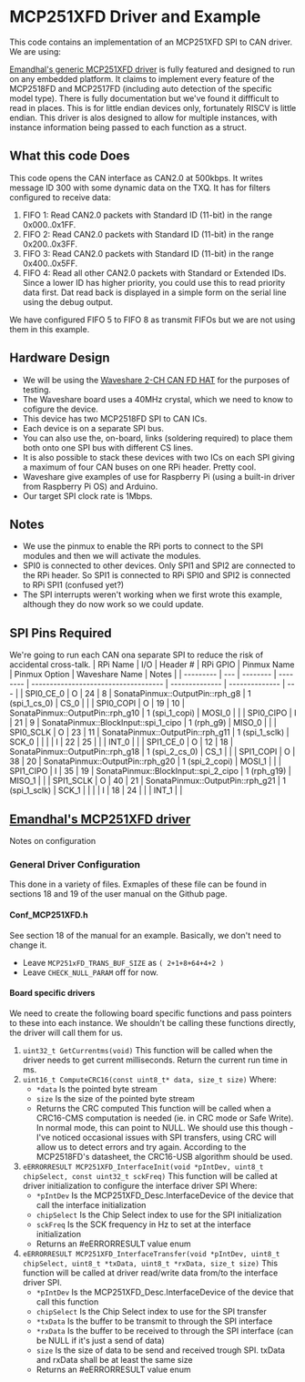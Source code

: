 # MCP251XFD Driver and Example

This code contains an implementation of an MCP251XFD SPI to CAN driver.
We are using:

[Emandhal's generic MCP251XFD driver](https://github.com/Emandhal/MCP251XFD) is fully featured and designed to run on any embedded platform. It claims to implement every feature of the MCP2518FD and MCP2517FD (including auto detection of the specific model type). There is fully documentation but we've found it diffficult to read in places. This is for little endian devices only, fortunately RISCV is little endian. This driver is alos designed to allow for multiple instances, with instance information being passed to each function as a struct.

## What this code Does
This code opens the CAN interface as CAN2.0 at 500kbps. It writes message ID 300 with some dynamic data on the TXQ. It has for filters configured to receive data:
1. FIFO 1: Read CAN2.0 packets with Standard ID (11-bit) in the range 0x000..0x1FF.
2. FIFO 2: Read CAN2.0 packets with Standard ID (11-bit) in the range 0x200..0x3FF.
3. FIFO 3: Read CAN2.0 packets with Standard ID (11-bit) in the range 0x400..0x5FF.
4. FIFO 4: Read all other CAN2.0 packets with Standard or Extended IDs.
Since a lower ID has higher priority, you could use this to read priority data first.
Dat read back is displayed in a simple form on the serial line using the debug output.

We have configured FIFO 5 to FIFO 8 as transmit FIFOs but we are not using them in this example.

## Hardware Design
* We will be using the [Waveshare 2-CH CAN FD HAT](https://www.waveshare.com/wiki/2-CH_CAN_FD_HAT) for the purposes of testing.
* The Waveshare board uses a 40MHz crystal, which we need to know to cofigure the device.
* This device has two MCP2518FD SPI to CAN ICs.
* Each device is on a separate SPI bus.
* You can also use the, on-board, links (soldering required) to place them both onto one SPI bus with different CS lines.
* It is also possible to stack these devices with two ICs on each SPI giving a maximum of four CAN buses on one RPi header. Pretty cool.
* Waveshare give examples of use for Raspberry Pi (using a built-in driver from Raspberry Pi OS) and Arduino.
* Our target SPI clock rate is 1Mbps.

## Notes
* We use the pinmux to enable the RPi ports to connect to the SPI modules and then we will activate the modules.
* SPI0 is connected to other devices. Only SPI1 and SPI2 are connected to the RPi header. So SPI1 is connected to RPi SPI0 and SPI2 is connected to RPi SPI1 (confused yet?)
* The SPI interrupts weren't working when we first wrote this example, although they do now work so we could update.

## SPI Pins Required
We're going to run each CAN ona separate SPI to reduce the risk of accidental cross-talk.
|  RPi Name | I/O | Header # | RPi GPIO | Pinmux Name                          | Pinmux Option  | Waveshare Name | Notes |
| --------- | --- | -------- | -------- | ------------------------------------ | -------------- | -------------- | --- |
| SPI0_CE_0 |  O  |    24    |     8    | SonataPinmux::OutputPin::rph_g8      | 1 (spi_1_cs_0) | CS_0           |     |
| SPI0_COPI |  O  |    19    |    10    | SonataPinmux::OutputPin::rph_g10     | 1 (spi_1_copi) | MOSI_0         |     |
| SPI0_CIPO |  I  |    21    |     9    | SonataPinmux::BlockInput::spi_1_cipo | 1 (rph_g9)     | MISO_0         |     |
| SPI0_SCLK |  O  |    23    |    11    | SonataPinmux::OutputPin::rph_g11     | 1 (spi_1_sclk) | SCK_0          |     |
|           |  I  |    22    |    25    |                                      |                | INT_0          |     |
| SPI1_CE_0 |  O  |    12    |    18    | SonataPinmux::OutputPin::rph_g18     | 1 (spi_2_cs_0) | CS_1           |     |
| SPI1_COPI |  O  |    38    |    20    | SonataPinmux::OutputPin::rph_g20     | 1 (spi_2_copi) | MOSI_1         |     |
| SPI1_CIPO |  I  |    35    |    19    | SonataPinmux::BlockInput::spi_2_cipo | 1 (rph_g19)    | MISO_1         |     |
| SPI1_SCLK |  O  |    40    |    21    | SonataPinmux::OutputPin::rph_g21     | 1 (spi_1_sclk) | SCK_1          |     |
|           |  I  |    18    |    24    |                                      |                | INT_1          |     |

## [Emandhal's MCP251XFD driver](https://github.com/Emandhal/MCP251XFD)

Notes on configuration
### General Driver Configuration
This done in a variety of files. Exmaples of these file can be found in sections 18 and 19 of the user manual on the Github page.

#### Conf_MCP251XFD.h
See section 18 of the manual for an example. Basically, we don't need to change it.
* Leave ```MCP251xFD_TRANS_BUF_SIZE``` as ```( 2+1+8+64+4+2 )```
* Leave ```CHECK_NULL_PARAM``` off for now.

#### Board specific drivers
We need to create the following board specific functions and pass pointers to these into each instance. We shouldn't be calling these functions directly, the driver will call them for us.
1. `uint32_t GetCurrentms(void)`
  This function will be called when the driver needs to get current milliseconds.
  Return the current run time in ms.
2. `uint16_t ComputeCRC16(const uint8_t* data, size_t size)`
  Where:
    * `*data` Is the pointed byte stream
    * `size` Is the size of the pointed byte stream
    * Returns the CRC computed
  This function will be called when a CRC16-CMS computation is needed (ie. in CRC mode or Safe Write). In normal
mode, this can point to NULL. We should use this though - I've noticed occasional issues with SPI transfers, using CRC will allow us to detect errors and try again. According to the MCP2518FD's datasheet, the CRC16-USB algorithm should be used.
3. `eERRORRESULT MCP251XFD_InterfaceInit(void *pIntDev, uint8_t chipSelect, const uint32_t sckFreq)`
  This function will be called at driver initialization to configure the interface driver SPI
  Where:
    * `*pIntDev` Is the MCP251XFD_Desc.InterfaceDevice of the device that call the interface initialization
    * `chipSelect` Is the Chip Select index to use for the SPI initialization
    * `sckFreq` Is the SCK frequency in Hz to set at the interface initialization
    * Returns an #eERRORRESULT value enum
4. `eERRORRESULT MCP251XFD_InterfaceTransfer(void *pIntDev, uint8_t chipSelect, uint8_t *txData, uint8_t *rxData,
size_t size)`
  This function will be called at driver read/write data from/to the interface driver SPI.
    * `*pIntDev` Is the MCP251XFD_Desc.InterfaceDevice of the device that call this function
    * `chipSelect` Is the Chip Select index to use for the SPI transfer
    * `*txData` Is the buffer to be transmit to through the SPI interface
    * `*rxData` Is the buffer to be received to through the SPI interface (can be NULL if it's just a send of
data)
    * `size` Is the size of data to be send and received trough SPI. txData and rxData shall be at least the
same size
    * Returns an #eERRORRESULT value enum

